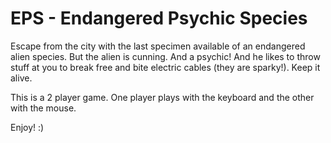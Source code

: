 # EPS - Endangered Psychic Species
Escape from the city with the last specimen available of an endangered alien species. But the alien is cunning. And a psychic! And he likes to throw stuff at you to break free and bite electric cables (they are sparky!). Keep it alive.

This is a 2 player game. One player plays with the keyboard and the other with the mouse.

Enjoy! :)
